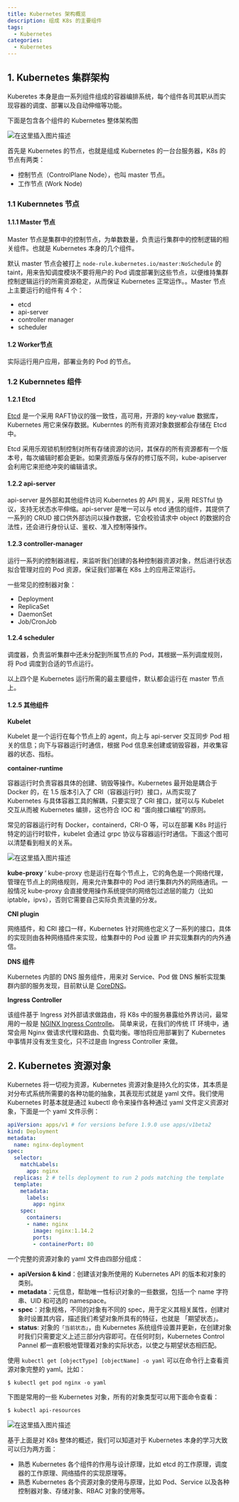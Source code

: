 ```yaml
---
title: Kubernetes 架构概览
description: 组成 K8s 的主要组件
tags:
  - Kubernetes
categories:
  - Kubernetes
---
```


## 1.  Kubernetes 集群架构

Kuberetes 本身是由一系列组件组成的容器编排系统，每个组件各司其职从而实现容器的调度、部署以及自动伸缩等功能。

下面是包含各个组件的 Kubernetes 整体架构图

![在这里插入图片描述](https://i-blog.csdnimg.cn/blog_migrate/552253edcadd302a94466b2ead1e4082.png#pic_center)

首先是 Kubernetes 的节点，也就是组成 Kubernetes 的一台台服务器，K8s 的节点有两类：

- 控制节点（ControlPlane Node），也叫 master 节点。
- 工作节点 (Work Node)

### 1.1 Kubernnetes 节点

#### 1.1.1 Master 节点

Master 节点是集群中的控制节点，为单数数量，负责运行集群中的控制逻辑的相关组件。也就是 Kubernetes 本身的几个组件。

默认 master 节点会被打上 `node-rule.kubernetes.io/master:NoSchedule` 的 taint，用来告知调度模块不要将用户的 Pod 调度部署到这些节点，以便维持集群控制逻辑运行的所需资源稳定，从而保证 Kubernetes 正常运作。。Master 节点上主要运行的组件有 4 个：

- etcd
- api-server
- controller manager
- scheduler


#### 1.2 Worker节点

实际运行用户应用，部署业务的 Pod 的节点。

### 1.2 Kubernnetes 组件

#### 1.2.1 Etcd

[Etcd](https://etcd.io/) 是一个采用 RAFT协议的强一致性，高可用，开源的 key-value 数据库，Kubernetes 用它来保存数据。Kuberntes 的所有资源对象数据都会存储在 Etcd 中。

Etcd 采用乐观锁机制控制对所有存储资源的访问，其保存的所有资源都有一个版本号，每次编辑时都会更新。如果资源版与保存的修订版不同，kube-apiserver 会利用它来拒绝冲突的编辑请求。

#### 1.2.2 api-server

api-server 是外部和其他组件访问 Kubernetes 的 API 网关，采用 RESTful 协议，支持无状态水平伸缩。api-server 是唯一可以与 etcd 通信的组件，其提供了一系列的 CRUD 接口供外部访问以操作数据，它会校验请求中 object 的数据的合法性，还会进行身份认证、鉴权、准入控制等操作。

#### 1.2.3 controller-manager

运行一系列的控制器进程，来监听我们创建的各种控制器资源对象，然后进行状态拟合管理对应的 Pod 资源，保证我们部署在 K8s 上的应用正常运行。

一些常见的控制器对象：

- Deployment 
- ReplicaSet
- DaemonSet
- Job/CronJob

#### 1.2.4 scheduler

调度器，负责监听集群中还未分配到所属节点的 Pod，其根据一系列调度规则，将 Pod 调度到合适的节点运行。


以上四个是 Kubernetes 运行所需的最主要组件，默认都会运行在 master 节点上。

#### 1.2.5 其他组件

**Kubelet**

Kubelet 是一个运行在每个节点上的 agent，向上与 api-server 交互同步 Pod 相关的信息；向下与容器运行时通信，根据 Pod 信息来创建或销毁容器，并收集容器的状态、指标。

**container-runtime**

容器运行时负责容器具体的创建、销毁等操作。Kubernetes 最开始是耦合于 Docker 的，在 1.5 版本引入了 CRI（容器运行时）接口，从而实现了 Kubernetes 与具体容器工具的解耦，只要实现了 CRI 接口，就可以与 Kubelet 交互从而被 Kubernetes 编排，这也符合 IOC 和 “面向接口编程”的原则。

常见的容器运行时有 Docker，containerd，CRI-O 等，可以在部署 K8s 时运行特定的运行时软件，kubelet 会通过 grpc 协议与容器运行时通信。下面这个图可以清楚看到相关的关系。

![在这里插入图片描述](https://i-blog.csdnimg.cn/blog_migrate/91d6465497281ec9da7d352851f45620.png)


**kube-proxy**
‘
kube-proxy 也是运行在每个节点上，它的角色是一个网络代理，管理在节点上的网络规则，用来允许集群中的 Pod 进行集群内外的网络通讯。一般情况 kube-proxy 会直接使用操作系统提供的网络包过滤层的能力（比如iptable，ipvs），否则它需要自己实际负责流量的分发。


**CNI plugin**

网络插件，和 CRI 接口一样，Kubernetes 针对网络也定义了一系列的接口，具体的实现则由各种网络插件来实现，给集群中的 Pod 设置 IP 并实现集群内的内外通信。

**DNS 组件**

Kubernetes 内部的 DNS 服务组件，用来对 Service、Pod 做 DNS 解析实现集群内部的服务发现，目前默认是 [CoreDNS](https://coredns.io/)。

**Ingress Controller**

该组件基于 Ingress 对外部请求做路由，将 K8s 中的服务暴露给外界访问，最常用的一般是
[NGINX Ingress Controlle](https://docs.nginx.com/nginx-ingress-controller/)。 简单来说，在我们的传统 IT 环境中，通常会用 Nginx 做请求代理和路由、负载均衡。哪怕将应用部署到了 Kubernetes 中事情并没有发生变化，只不过是由 Ingress Controller 来做。


## 2. Kubernetes 资源对象

Kubernetes 将一切视为资源，Kubernetes 资源对象是持久化的实体，其本质是对分布式系统所需要的各种功能的抽象，其表现形式就是 yaml 文件。我们使用 Kubernetes 时基本就是通过 kubectl 命令来操作各种通过 yaml 文件定义资源对象，下面是一个 yaml 文件示例：

```yaml
apiVersion: apps/v1 # for versions before 1.9.0 use apps/v1beta2
kind: Deployment
metadata:
  name: nginx-deployment
spec:
  selector:
    matchLabels:
      app: nginx
  replicas: 2 # tells deployment to run 2 pods matching the template
  template:
    metadata:
      labels:
        app: nginx
    spec:
      containers:
      - name: nginx
        image: nginx:1.14.2
        ports:
        - containerPort: 80
```


一个完整的资源对象的 yaml 文件由四部分组成：
- **apiVersion & kind**：创建该对象所使用的 Kubernetes API 的版本和对象的类别。
- **metadata**：元信息，帮助唯一性标识对象的一些数据，包括一个 name 字符串、UID 和可选的 namespace。
- **spec**：对象规格，不同的对象有不同的 spec，用于定义其相关属性，创建对象时设置其内容，描述我们希望对象所具有的特征，也就是 「期望状态」。
- **status**:  对象的`「当前状态」`，由 Kubernetes 系统组件设置并更新，在创建对象时我们只需要定义上述三部分内容即可。在任何时刻，Kubernetes Control Pannel 都一直积极地管理着对象的实际状态，以使之与期望状态相匹配。

使用 `kubectl get [objectType] [objectName] -o yaml` 可以在命令行上查看资源对象完整的 yaml。比如：

```handlebars
$ kubectl get pod nginx -o yaml
```
 
下图是常用的一些 Kubernetes 对象，所有的对象类型可以用下面命令查看：

```bash
$ kubectl api-resources
```

![在这里插入图片描述](https://i-blog.csdnimg.cn/blog_migrate/a4df3e4a748f924af71b78ce7025eb82.png)


基于上面是对 K8s 整体的概述，我们可以知道对于 Kubernetes 本身的学习大致可以归为两方面：
- 熟悉 Kubernetes 各个组件的作用与设计原理，比如 etcd 的工作原理，调度器的工作原理、网络插件的实现原理等。
- 熟悉 Kubernetes 各个资源对象的使用与原理，比如 Pod、Service 以及各种控制器对象、存储对象、RBAC 对象的使用等。
